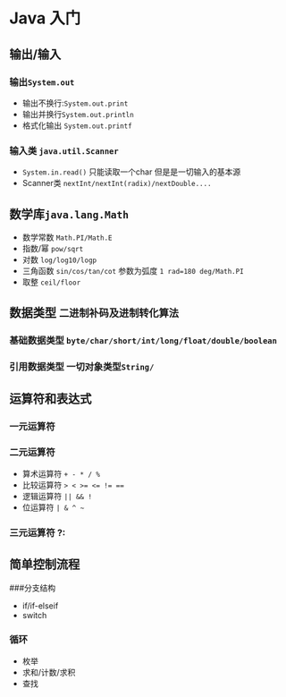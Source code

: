 # Java 入门

## 输出/输入
### 输出`System.out`
- 输出不换行:`System.out.print`
- 输出并换行`System.out.println`
- 格式化输出 `System.out.printf`  
### 输入类 `java.util.Scanner`
- `System.in.read()` 只能读取一个char 但是是一切输入的基本源
- Scanner类 `nextInt/nextInt(radix)/nextDouble....`

## 数学库`java.lang.Math`
- 数学常数 `Math.PI/Math.E`
- 指数/幂 `pow/sqrt`
- 对数  `log/log10/logp`
- 三角函数 `sin/cos/tan/cot`  参数为弧度 `1 rad=180 deg/Math.PI`
- 取整 `ceil/floor`

## 数据类型 `二进制补码及进制转化算法`
### 基础数据类型 `byte/char/short/int/long/float/double/boolean`
### 引用数据类型  一切对象类型`String/`

## 运算符和表达式
### 一元运算符
### 二元运算符  
- 算术运算符 `+ - * / %`
- 比较运算符 `> < >= <= != ==`
- 逻辑运算符 `|| && !`
- 位运算符  ` | & ^ ~ `
### 三元运算符  ?:
## 简单控制流程
###分支结构
-  if/if-elseif
- switch
### 循环
- 枚举
- 求和/计数/求积
- 查找